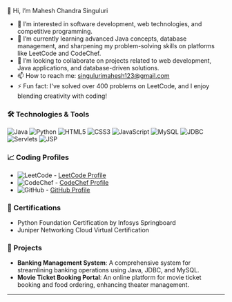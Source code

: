 👋 Hi, I’m Mahesh Chandra Singuluri  

- 👀 I’m interested in software development, web technologies, and competitive programming.  
- 🌱 I’m currently learning advanced Java concepts, database management, and sharpening my problem-solving skills on platforms like LeetCode and CodeChef.  
- 💞️ I’m looking to collaborate on projects related to web development, Java applications, and database-driven solutions.  
- 📫 How to reach me: [singulurimahesh123@gmail.com](mailto:singulurimahesh123@gmail.com)  
- ⚡ Fun fact: I've solved over 400 problems on LeetCode, and I enjoy blending creativity with coding!  

### 🛠️ Technologies & Tools

![Java](https://img.shields.io/badge/Java-%23ED8B00.svg?style=for-the-badge&logo=java&logoColor=white)
![Python](https://img.shields.io/badge/Python-3670A0?style=for-the-badge&logo=python&logoColor=ffdd54)
![HTML5](https://img.shields.io/badge/HTML5-%23E34F26.svg?style=for-the-badge&logo=html5&logoColor=white)
![CSS3](https://img.shields.io/badge/CSS3-%231572B6.svg?style=for-the-badge&logo=css3&logoColor=white)
![JavaScript](https://img.shields.io/badge/JavaScript-%23F7DF1E.svg?style=for-the-badge&logo=javascript&logoColor=black)
![MySQL](https://img.shields.io/badge/MySQL-%2300f.svg?style=for-the-badge&logo=mysql&logoColor=white)
![JDBC](https://img.shields.io/badge/JDBC-%2335BDB2.svg?style=for-the-badge&logo=java&logoColor=white)
![Servlets](https://img.shields.io/badge/Servlets-%230074a3.svg?style=for-the-badge&logo=java&logoColor=white)
![JSP](https://img.shields.io/badge/JSP-%23E44C65.svg?style=for-the-badge&logo=java&logoColor=white)

### 📈 Coding Profiles

- ![LeetCode](https://img.shields.io/badge/LeetCode-%23FFA116.svg?style=for-the-badge&logo=leetcode&logoColor=black) - [LeetCode Profile](https://leetcode.com/Mahesh843/)
- ![CodeChef](https://img.shields.io/badge/CodeChef-%23000000.svg?style=for-the-badge&logo=codechef&logoColor=white) - [CodeChef Profile](https://www.codechef.com/users/mahesh_843)
- ![GitHub](https://img.shields.io/badge/GitHub-%23121011.svg?style=for-the-badge&logo=github&logoColor=white) - [GitHub Profile](https://github.com/Mahesh0843)

### 📝 Certifications
- Python Foundation Certification by Infosys Springboard
- Juniper Networking Cloud Virtual Certification

### 🔧 Projects
- **Banking Management System**: A comprehensive system for streamlining banking operations using Java, JDBC, and MySQL.
- **Movie Ticket Booking Portal**: An online platform for movie ticket booking and food ordering, enhancing theater management.

---

